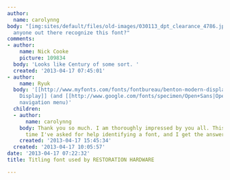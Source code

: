 ```yaml
---
author:
  name: carolynng
body: "[img:sites/default/files/old-images/030113_dpt_clearance_4786.jpeg]\r\n\r\nDoes
  anyone out there recognize this font?"
comments:
- author:
    name: Nick Cooke
    picture: 109834
  body: 'Looks like Century of some sort. '
  created: '2013-04-17 07:45:01'
- author:
    name: Ryuk
  body: '[[http://www.myfonts.com/fonts/fontbureau/benton-modern-display|Benton Modern
    Display]] (and [[http://www.google.com/fonts/specimen/Open+Sans|Open Sans]] for
    navigation menu)'
  children:
  - author:
      name: carolynng
    body: Thank you so much. I am thoroughly impressed by you all. This is the second
      time I've asked for help identifying a font, and I get the answer right away!
    created: '2013-04-17 15:45:34'
  created: '2013-04-17 10:05:57'
date: '2013-04-17 07:22:32'
title: Titling font used by RESTORATION HARDWARE

---
```

